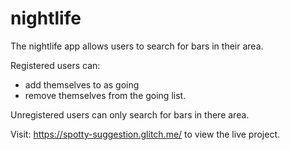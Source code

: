 # nightlife

The nightlife app allows users to search for bars in their area.

Registered users can:
 - add themselves to as going
 - remove themselves from the going list.

Unregistered users can only search for bars in there area.

Visit: https://spotty-suggestion.glitch.me/ to view the live project.

